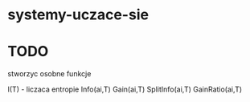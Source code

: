 # systemy-uczace-sie

# TODO

stworzyc osobne funkcje 

I(T) - liczaca entropie
Info(ai,T)
Gain(ai,T)
SplitInfo(ai,T)
GainRatio(ai,T)